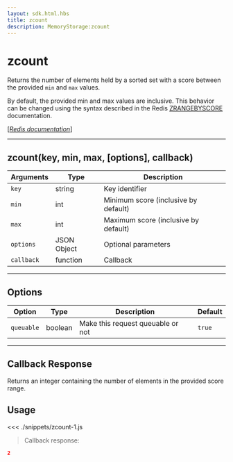 ```yaml
---
layout: sdk.html.hbs
title: zcount
description: MemoryStorage:zcount
---
```


# zcount

Returns the number of elements held by a sorted set with a score between the provided `min` and `max` values.

By default, the provided min and max values are inclusive. This behavior can be changed using the syntax described in the Redis [ZRANGEBYSCORE](https://redis.io/commands/zrangebyscore) documentation.

[[_Redis documentation_]](https://redis.io/commands/zcount)

---

## zcount(key, min, max, [options], callback)

| Arguments  | Type        | Description                          |
| ---------- | ----------- | ------------------------------------ |
| `key`      | string      | Key identifier                       |
| `min`      | int         | Minimum score (inclusive by default) |
| `max`      | int         | Maximum score (inclusive by default) |
| `options`  | JSON Object | Optional parameters                  |
| `callback` | function    | Callback                             |

---

## Options

| Option     | Type    | Description                       | Default |
| ---------- | ------- | --------------------------------- | ------- |
| `queuable` | boolean | Make this request queuable or not | `true`  |

---

## Callback Response

Returns an integer containing the number of elements in the provided score range.

## Usage

<<< ./snippets/zcount-1.js

> Callback response:

```json
2
```
